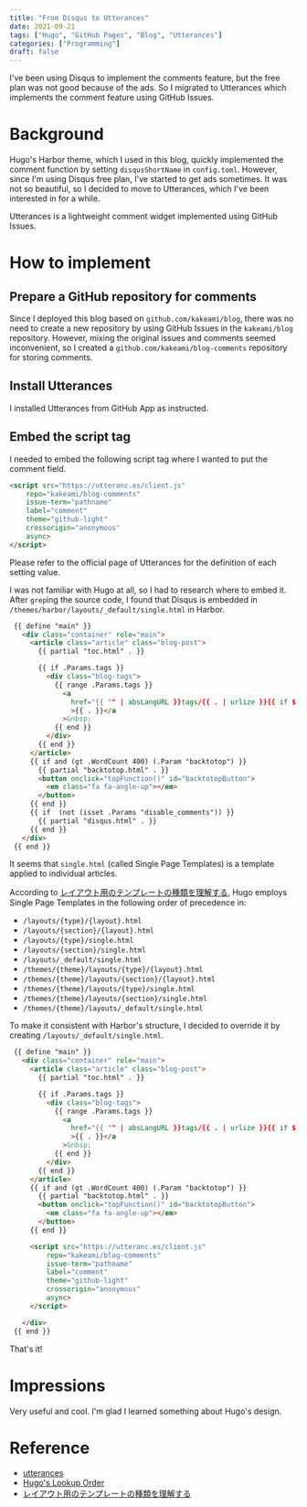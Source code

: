 ```yaml
---
title: "From Disqus to Utterances"
date: 2021-09-21
tags: ["Hugo", "GitHub Pages", "Blog", "Utterances"]
categories: ["Programming"]
draft: false
---
```


I've been using Disqus to implement the comments feature, but the free plan was not good because of the ads.
So I migrated to Utterances which implements the comment feature using GitHub Issues.

<!--more-->

# Background

Hugo's Harbor theme, which I used in this blog, quickly implemented the comment function by setting `disqusShortName` in `config.toml`.
However, since I'm using Disqus free plan, I've started to get ads sometimes.
It was not so beautiful, so I decided to move to Utterances, which I've been interested in for a while.

Utterances is a lightweight comment widget implemented using GitHub Issues.

# How to implement

## Prepare a GitHub repository for comments

Since I deployed this blog based on `github.com/kakeami/blog`, there was no need to create a new repository by using GitHub Issues in the `kakeami/blog` repository.
However, mixing the original issues and comments seemed inconvenient, so I created a `github.com/kakeami/blog-comments` repository for storing comments.

## Install Utterances

I installed Utterances from GitHub App as instructed.

## Embed the script tag

I needed to embed the following script tag where I wanted to put the comment field.

```html
<script src="https://utteranc.es/client.js"
    repo="kakeami/blog-comments"
    issue-term="pathname"
    label="comment"
    theme="github-light"
    crossorigin="anonymous"
    async>
</script>
```

Please refer to the official page of Utterances for the definition of each setting value.


I was not familiar with Hugo at all, so I had to research where to embed it.
After `grep`ing the source code, I found that Disqus is embedded in `/themes/harbor/layouts/_default/single.html` in Harbor.

```html
 {{ define "main" }}
   <div class="container" role="main">
     <article class="article" class="blog-post">
       {{ partial "toc.html" . }}

       {{ if .Params.tags }}
         <div class="blog-tags">
           {{ range .Params.tags }}
             <a
               href="{{ "" | absLangURL }}tags/{{ . | urlize }}{{ if $.Site.Params.uglyurls }}.html{{ else }}/{{ end }}"
               >{{ . }}</a
             >&nbsp;
           {{ end }}
         </div>
       {{ end }}
     </article>
     {{ if and (gt .WordCount 400) (.Param "backtotop") }}
       {{ partial "backtotop.html" . }}
       <button onclick="topFunction()" id="backtotopButton">
         <em class="fa fa-angle-up"></em>
       </button>
     {{ end }}
     {{ if  (not (isset .Params "disable_comments")) }}
       {{ partial "disqus.html" . }}
     {{ end }}
   </div>
 {{ end }}
```

It seems that `single.html` (called Single Page Templates) is a template applied to individual articles.

According to [レイアウト用のテンプレートの種類を理解する](https://maku77.github.io/hugo/layout/template-types.html), Hugo employs Single Page Templates in the following order of precedence in:

- `/layouts/{type}/{layout}.html`
- `/layouts/{section}/{layout}.html`
- `/layouts/{type}/single.html`
- `/layouts/{section}/single.html`
- `/layouts/_default/single.html`
- `/themes/{theme}/layouts/{type}/{layout}.html`
- `/themes/{theme}/layouts/{section}/{layout}.html`
- `/themes/{theme}/layouts/{type}/single.html`
- `/themes/{theme}/layouts/{section}/single.html`
- `/themes/{theme}/layouts/_default/single.html`

To make it consistent with Harbor's structure, I decided to override it by creating `/layouts/_default/single.html`.

```html
 {{ define "main" }}
   <div class="container" role="main">
     <article class="article" class="blog-post">
       {{ partial "toc.html" . }}

       {{ if .Params.tags }}
         <div class="blog-tags">
           {{ range .Params.tags }}
             <a
               href="{{ "" | absLangURL }}tags/{{ . | urlize }}{{ if $.Site.Params.uglyurls }}.html{{ else }}/{{ end }}"
               >{{ . }}</a
             >&nbsp;
           {{ end }}
         </div>
       {{ end }}
     </article>
     {{ if and (gt .WordCount 400) (.Param "backtotop") }}
       {{ partial "backtotop.html" . }}
       <button onclick="topFunction()" id="backtotopButton">
         <em class="fa fa-angle-up"></em>
       </button>
     {{ end }}

     <script src="https://utteranc.es/client.js"
         repo="kakeami/blog-comments"
         issue-term="pathname"
         label="comment"
         theme="github-light"
         crossorigin="anonymous"
         async>
     </script>

   </div>
 {{ end }}
```

That's it!

# Impressions

Very useful and cool.
I'm glad I learned something about Hugo's design.

# Reference

- [utterances](https://utteranc.es/)
- [Hugo's Lookup Order](https://gohugo.io/templates/lookup-order/#examples-layout-lookup-for-regular-pages)
- [レイアウト用のテンプレートの種類を理解する](https://maku77.github.io/hugo/layout/template-types.html)
